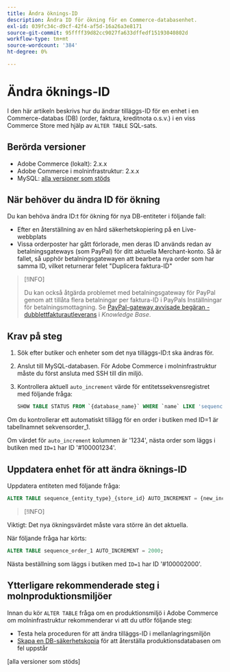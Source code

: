 ```yaml
---
title: Ändra öknings-ID
description: Ändra ID för ökning för en Commerce-databasenhet.
exl-id: 039fc34c-d9cf-42f4-af5d-16a26a3e8171
source-git-commit: 95ffff39d82cc9027fa633dffedf15193040802d
workflow-type: tm+mt
source-wordcount: '384'
ht-degree: 0%

---
```


# Ändra öknings-ID

I den här artikeln beskrivs hur du ändrar tilläggs-ID för en enhet i en Commerce-databas (DB) (order, faktura, kreditnota o.s.v.) i en viss Commerce Store med hjälp av `ALTER TABLE` SQL-sats.

## Berörda versioner

- Adobe Commerce (lokalt): 2.x.x
- Adobe Commerce i molninfrastruktur: 2.x.x
- MySQL: [alla versioner som stöds](../../installation/prerequisites/database/mysql.md)

## När behöver du ändra ID för ökning

Du kan behöva ändra ID:t för ökning för nya DB-entiteter i följande fall:

- Efter en återställning av en hård säkerhetskopiering på en Live-webbplats
- Vissa orderposter har gått förlorade, men deras ID används redan av betalningsgateways (som PayPal) för ditt aktuella Merchant-konto. Så är fallet, så upphör betalningsgatewayen att bearbeta nya order som har samma ID, vilket returnerar felet &quot;Duplicera faktura-ID&quot;

>[!INFO]
>
>Du kan också åtgärda problemet med betalningsgateway för PayPal genom att tillåta flera betalningar per faktura-ID i PayPals Inställningar för betalningsmottagning. Se [PayPal-gateway avvisade begäran - dubblettfakturautleverans] i _Knowledge Base_.

## Krav på steg

1. Sök efter butiker och enheter som det nya tilläggs-ID:t ska ändras för.
1. Anslut till MySQL-databasen.
För Adobe Commerce i molninfrastruktur måste du först ansluta med SSH till din miljö.
1. Kontrollera aktuell `auto_increment` värde för entitetssekvensregistret med följande fråga:

   ```sql
   SHOW TABLE STATUS FROM `{database_name}` WHERE `name` LIKE 'sequence_{entity_type}_{store_id}';
   ```

Om du kontrollerar ett automatiskt tillägg för en order i butiken med ID=1 är tabellnamnet sekvensorder_1.

Om värdet för `auto_increment` kolumnen är &#39;1234&#39;, nästa order som läggs i butiken med `ID=1` har ID &#39;#100001234&#39;.

## Uppdatera enhet för att ändra öknings-ID

Uppdatera entiteten med följande fråga:

```sql
ALTER TABLE sequence_{entity_type}_{store_id} AUTO_INCREMENT = {new_increment_value};
```

>[!INFO]
>
Viktigt: Det nya ökningsvärdet måste vara större än det aktuella.

När följande fråga har körts:

```sql
ALTER TABLE sequence_order_1 AUTO_INCREMENT = 2000;
```

Nästa beställning som läggs i butiken med `ID=1` har ID &#39;#100002000&#39;.

## Ytterligare rekommenderade steg i molnproduktionsmiljöer

Innan du kör `ALTER TABLE` fråga om en produktionsmiljö i Adobe Commerce om molninfrastruktur rekommenderar vi att du utför följande steg:

- Testa hela proceduren för att ändra tilläggs-ID i mellanlagringsmiljön
- [Skapa en DB-säkerhetskopia] för att återställa produktionsdatabasen om fel uppstår

<!-- Link Definitions -->

[PayPal-gateway avvisade begäran - dubblettfakturautleverans]: https://support.magento.com/hc/en-us/articles/115002457473
[Skapa en DB-säkerhetskopia]: https://support.magento.com/hc/en-us/articles/360003254334
[alla versioner som stöds]
